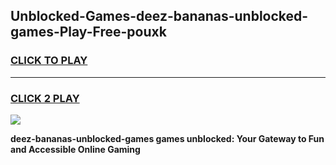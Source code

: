 
## Unblocked-Games-deez-bananas-unblocked-games-Play-Free-pouxk
<h3>
<a href="https://premium76.site?title=deez-bananas-unblocked-games&ref=10A">CLICK TO PLAY</a></h3>
<hr>

<h3>
<a href="https://premium76.site?title=deez-bananas-unblocked-games&ref=10A">CLICK 2 PLAY</a>
  
</h3>

<a href="https://premium76.site?title=deez-bananas-unblocked-games&ref=10A"><img src="https://clearcache.store/games.png"></a>


**deez-bananas-unblocked-games games unblocked: Your Gateway to Fun and Accessible Online Gaming**
